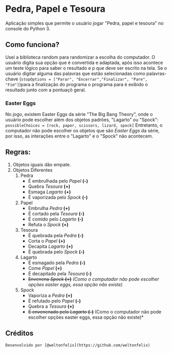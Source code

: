 # Pedra, Papel e Tesoura
Aplicação simples que permite o usuário jogar "Pedra, papel e tesoura" no console do Python 3.

## Como funciona?
  Usei a biblioteca random para randomizar a escolha do computador.
  O usuário digita sua opção que é convertida e adaptada, após isso acontece um teste lógico para saber o resultado e p que deve ser escrito na tela. Se o usuário digitar alguma das palavras que estão selecionadas como palavras-chave (```stopOptions = ["Parar", "Encerrar","Finalizar", "Pare", "Fim"]```)para a finalização do programa  o programa para é exibido o resultado junto com a pontuaçõ geral.
  
### Easter Eggs
  No jogo, existem Easter Eggs da série "The Big Bang Theory", onde o usuário pode escolher além dos objetos padrões, "Lagarto" ou "Spock": ``` possibleChoices = [rock, paper, scissors, lizard, spock] ```
  Entretanto, o computador não pode escolher os objetos que são *Easter Eggs* da série, por isso, as interações entre o "Lagarto" e o "Spock" não acontecem.
  
## Regras:
  1. Objetos iguais dão empate.
  2. Objetos Diferentes
     1. Pedra
          * É embrulhada pelo _Papel_ **(-)**           
          * Quebra _Tesoura_ __(+)__           
          * Esmaga _Lagarto_ **(+)**           
          * É vaporizada pelo _Spock_ __(-)__          
     2. Papel
          * Embrulha _Pedra_ **(+)**
          * É cortado pela _Tesoura_ **(-)**
          * É comido pelo *Lagarto* **(-)**
          * Refuta o _Spock_ __(+)__          
     3. Tesoura
          * É quebrada pela *Pedra* __(-)__
          * Corta o *Papel* **(+)**
          * Decapita _Lagarto_ __(+)__
          * É quebrada pelo _Spock_ __(-)__      
     4. Lagarto
          * É esmagado pela *Pedra* __(-)__
          * Come _Papel_ **(+)**
          * É decapitado pela *Tesoura* **(-)**
          * ~~Envenena *Spock* **(+)**~~ *(Como o computador não pode escolher opções easter eggs, essa opção não existe)*      
     5. Spock
          * Vaporiza a _Pedra_ __(+)__
          * É refutado pelo _Papel_ **(-)**
          * Quebra a _Tesoura_ **(+)**
          * ~~É envenenado pelo _Lagarto_ **(-)**~~ (Como o computador não pode escolher opções easter eggs, essa opção não existe)*

## Créditos
    Desenvolvido por [@weltonfelix](https://github.com/weltonfelix)
